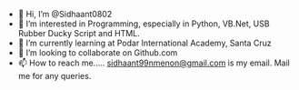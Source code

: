 - 👋 Hi, I’m @Sidhaant0802
- 👀 I’m interested in Programming, especially in Python, VB.Net, USB Rubber Ducky Script and HTML.
- 🌱 I’m currently learning at Podar International Academy, Santa Cruz
- 💞️ I’m looking to collaborate on Github.com
- 📫 How to reach me..... sidhaant99nmenon@gmail.com is my email. Mail me for any queries. 

<!---
Sidhaant0802/Sidhaant0802 is a ✨ special ✨ repository because its `README.md` (this file) appears on your GitHub profile.
You can click the Preview link to take a look at your changes.
--->
